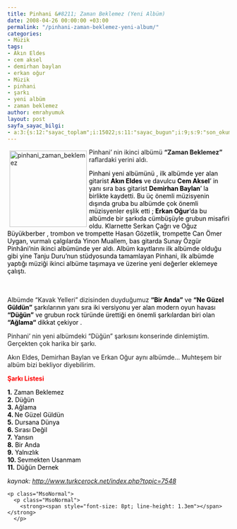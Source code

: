 ```yaml
---
title: Pinhani &#8211; Zaman Beklemez (Yeni Albüm)
date: 2008-04-26 00:00:00 +03:00
permalink: "/pinhani-zaman-beklemez-yeni-album/"
categories:
- Müzik
tags:
- Akın Eldes
- cem aksel
- demirhan baylan
- erkan oğur
- Müzik
- pinhani
- şarkı
- yeni albüm
- zaman beklemez
author: emrahyumuk
layout: post
sayfa_sayac_bilgi:
- a:3:{s:12:"sayac_toplam";i:15022;s:11:"sayac_bugun";i:9;s:9:"son_okuma";i:1366293490;}
---
```


<p class="MsoNormal">
  <img class="alignleft" style="border: 0pt none; margin: 5px; float: left;" src="http://img528.imageshack.us/img528/4028/pinhanizamanbeklemezxy6.jpg" border="7" alt="pinhani_zaman_beklemez" hspace="5" vspace="5" width="175" height="173" align="left" />Pinhani&#8217; nin ikinci albümü <strong>&#8220;Zaman Beklemez&#8221;</strong> raflardaki yerini aldı.
</p>

<p class="MsoNormal">
  <span style="color: black;">Pinhani yeni albümünü , ilk albümde yer alan gitarist <strong>Akın Eldes</strong> ve davulcu <strong>Cem Aksel</strong>’ in yanı sıra bas gitarist <strong>Demirhan Baylan</strong>’ la birlikte kaydetti. Bu üç önemli müzisyenin dışında gruba bu albümde çok önemli müzisyenler eşlik etti ; <strong>Erkan Oğur</strong>’da bu albümde bir şarkıda cümbüşüyle grubun misafiri oldu. Klarnette Serkan Çağrı ve Oğuz Büyükberber , trombon ve trompette Hasan Gözetlik, trompette Can Ömer Uygan, vurmalı çalgılarda Yinon Muallem, bas gitarda Sunay Özgür Pinhâni’nin ikinci albümünde yer aldı. Albüm kayıtlarını ilk albümde olduğu gibi yine Tanju Duru’nun stüdyosunda tamamlayan Pinhani, ilk albümde yaptığı müziği ikinci albüme taşımaya ve üzerine yeni değerler eklemeye çalıştı.<br /> </span><br /> <!--more-->
  
  <br /> Albümde &#8220;Kavak Yelleri&#8221; dizisinden duyduğumuz <span style="color: black;"><strong>“Bir Anda”</strong> ve <strong>“Ne Güzel Güldün”</strong> şarkılarının yanı sıra iki versiyonu yer alan modern oyun havası <strong>“Düğün</strong></span><span style="color: black;"><strong>”</strong></span><span style="color: black;"> ve grubun rock türünde ürettiği en önemli şarkılardan biri olan <strong>“Ağlama“</strong> dikkat çekiyor .</span>
</p>

<p class="MsoNormal">
  Pinhani&#8217; nin yeni albümdeki &#8220;Düğün&#8221; şarkısını konserinde dinlemiştim. Gerçekten çok harika bir şarkı.
</p>

<p class="MsoNormal">
  Akın Eldes, Demirhan Baylan ve Erkan Oğur aynı albümde&#8230; Muhteşem bir albüm bizi bekliyor diyebilirim.
</p>

<p class="MsoNormal">
  <span style="color: #ff0000;"><strong>Şarkı Listesi</strong></span>
</p>

<p class="MsoNormal">
  <span style="color: black;"><strong>1.</strong> Zaman Beklemez<br /> <strong> 2.</strong> Düğün<br /> <strong> 3. </strong>Ağlama<br /> <strong> 4. </strong>Ne Güzel Güldün<br /> <strong> 5.</strong> Dursana Dünya<br /> <strong> 6. </strong>Sırası Değil<br /> <strong> 7.</strong> Yansın<br /> <strong> 8.</strong> Bir Anda<br /> <strong> 9.</strong> Yalnızlık<br /> <strong> 10. </strong>Sevmekten Usanmam<br /> <strong> 11.</strong> Düğün Dernek</span>
</p>

<p class="MsoNormal">
  <p class="MsoNormal">
    <address>
      kaynak: <a href="http://www.turkcerock.net/index.php?topic=7548" target="_blank">http://www.turkcerock.net/index.php?topic=7548</a>
    </address>
    
    <p class="MsoNormal">
      <p class="MsoNormal">
        <strong><span style="font-size: 8pt; line-height: 1.3em"></span></strong>
      </p>